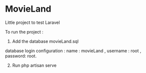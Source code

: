 # MovieLand

Little project to test Laravel

To run the project : 

1) Add the database movieLand.sql

database login configuration :
name : movieLand , username : root , password: root.

2) Run php artisan serve 
